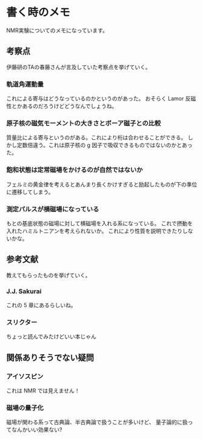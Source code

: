 # 書く時のメモ
NMR実験についてのメモになっています。

## 考察点
伊藤研のTAの春藤さんが言及していた考察点を挙げていく。

### 軌道角運動量
これによる寄与はどうなっているのかというのがあった。
おそらく Lamor 反磁性とかあるのだろうけどどうなんでしょうね。

### 原子核の磁気モーメントの大きさとボーア磁子との比較
質量比による寄与というのがある。これにより桁は合わせることができる。
しかし定数倍違う。これは原子核の g 因子で吸収できるものではないのかとあった。

### 飽和状態は定常磁場をかけるのが自然ではないか
フェルミの黄金律を考えるとあんまり長くかけすぎると励起したものが下の準位に遷移してしまう。

### 測定パルスが横磁場になっている
もとの基底状態の磁場に対して横磁場を入れる系になっている。
これで摂動を入れたハミルトニアンを考えられないか。
これにより性質を説明できたりしないかな。

## 参考文献
教えてもらったものを挙げていく。

### J.J. Sakurai
これの 5 章にあるらしいね。

### スリクター
ちょっと読んでみたけどいい本じゃん

## 関係ありそうでない疑問
### アイソスピン
これは NMR では見えません！

### 磁場の量子化
磁場が関わる系って古典論、半古典論で扱うことが多いけど、
量子論的に扱ってなんかいい効果ない?